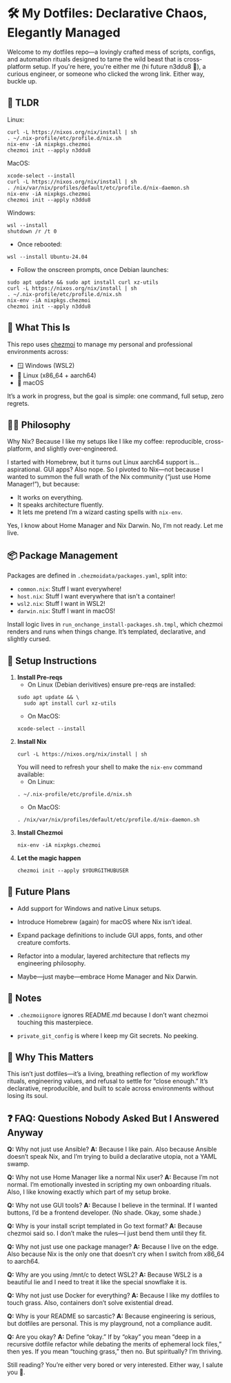 # :hammer_and_wrench: My Dotfiles: Declarative Chaos, Elegantly Managed

Welcome to my dotfiles repo—a lovingly crafted mess of scripts, configs, and automation rituals designed to tame the wild beast that is cross-platform setup. If you're here, you're either me (hi future n3ddu8 👋), a curious engineer, or someone who clicked the wrong link. Either way, buckle up.

## :yawning_face: TLDR

Linux:
```shell
curl -L https://nixos.org/nix/install | sh
. ~/.nix-profile/etc/profile.d/nix.sh
nix-env -iA nixpkgs.chezmoi
chezmoi init --apply n3ddu8
```

MacOS:
```shell
xcode-select --install
curl -L https://nixos.org/nix/install | sh
. /nix/var/nix/profiles/default/etc/profile.d/nix-daemon.sh
nix-env -iA nixpkgs.chezmoi
chezmoi init --apply n3ddu8
```

Windows:
```shell
wsl --install
shutdown /r /t 0
```
- Once rebooted:
```shell
wsl --install Ubuntu-24.04
```
- Follow the onscreen prompts, once Debian launches:
```shell
sudo apt update && sudo apt install curl xz-utils
curl -L https://nixos.org/nix/install | sh
. ~/.nix-profile/etc/profile.d/nix.sh
nix-env -iA nixpkgs.chezmoi
chezmoi init --apply n3ddu8
```

## :rocket: What This Is

This repo uses [chezmoi](https://www.chezmoi.io/) to manage my personal and professional environments across:

- :window: Windows (WSL2)
- :penguin: Linux (x86_64 + aarch64)
- :apple: macOS

It’s a work in progress, but the goal is simple: one command, full setup, zero regrets.

## :mage_man: Philosophy

Why Nix? Because I like my setups like I like my coffee: reproducible, cross-platform, and slightly over-engineered.

I started with Homebrew, but it turns out Linux aarch64 support is... aspirational. GUI apps? Also nope. So I pivoted to Nix—not because I wanted to summon the full wrath of the Nix community (“just use Home Manager!”), but because:

- It works on everything.
- It speaks architecture fluently.
- It lets me pretend I’m a wizard casting spells with `nix-env`.

Yes, I know about Home Manager and Nix Darwin. No, I’m not ready. Let me live.

## :package: Package Management

Packages are defined in `.chezmoidata/packages.yaml`, split into:

- `common.nix`: Stuff I want everywhere!
- `host.nix`: Stuff I want everywhere that isn't a container!
- `wsl2.nix`: Stuff I want in WSL2!
- `darwin.nix`: Stuff I want in macOS!

Install logic lives in `run_onchange_install-packages.sh.tmpl`, which chezmoi renders and runs when things change. It’s templated, declarative, and slightly cursed.

## :test_tube: Setup Instructions

1. **Install Pre-reqs**
   - On Linux (Debian derivitives) ensure pre-reqs are installed:
   ```shell
   sudo apt update && \
     sudo apt install curl xz-utils
   ```
   - On MacOS:
   ```shell
   xcode-select --install
   ```
2. **Install Nix**
   ```shell
   curl -L https://nixos.org/nix/install | sh
   ```
   You will need to refresh your shell to make the `nix-env` command available:
     - On Linux:
     ```shell
     . ~/.nix-profile/etc/profile.d/nix.sh
     ```
     - On MacOS:
     ```shell
     . /nix/var/nix/profiles/default/etc/profile.d/nix-daemon.sh
     ```
3. **Install Chezmoi**
   ```shell
   nix-env -iA nixpkgs.chezmoi
   ```
4. **Let the magic happen**
   ```shell
   chezmoi init --apply $YOURGITHUBUSER
   ```

## :jigsaw: Future Plans

- Add support for Windows and native Linux setups.

- Introduce Homebrew (again) for macOS where Nix isn’t ideal.

- Expand package definitions to include GUI apps, fonts, and other creature comforts.

- Refactor into a modular, layered architecture that reflects my engineering philosophy.

- Maybe—just maybe—embrace Home Manager and Nix Darwin.

## :open_book: Notes

- `.chezmoiignore` ignores README.md because I don’t want chezmoi touching this masterpiece.

- `private_git_config` is where I keep my Git secrets. No peeking.

## :brain: Why This Matters

This isn’t just dotfiles—it’s a living, breathing reflection of my workflow rituals, engineering values, and refusal to settle for “close enough.” It’s declarative, reproducible, and built to scale across environments without losing its soul.

## :question: FAQ: Questions Nobody Asked But I Answered Anyway

**Q:** Why not just use Ansible? 
**A:** Because I like pain. Also because Ansible doesn’t speak Nix, and I’m trying to build a declarative utopia, not a YAML swamp.

**Q:** Why not use Home Manager like a normal Nix user? 
**A:** Because I’m not normal. I’m emotionally invested in scripting my own onboarding rituals. Also, I like knowing exactly which part of my setup broke.

**Q:** Why not use GUI tools? 
**A:** Because I believe in the terminal. If I wanted buttons, I’d be a frontend developer. (No shade. Okay, some shade.)

**Q:** Why is your install script templated in Go text format? 
**A:** Because chezmoi said so. I don’t make the rules—I just bend them until they fit.

**Q:** Why not just use one package manager? 
**A:** Because I live on the edge. Also because Nix is the only one that doesn’t cry when I switch from x86_64 to aarch64.

**Q:** Why are you using /mnt/c to detect WSL2? 
**A:** Because WSL2 is a beautiful lie and I need to treat it like the special snowflake it is.

**Q:** Why not just use Docker for everything? 
**A:** Because I like my dotfiles to touch grass. Also, containers don’t solve existential dread.

**Q:** Why is your README so sarcastic? 
**A:** Because engineering is serious, but dotfiles are personal. This is my playground, not a compliance audit.

**Q:** Are you okay? 
**A:** Define “okay.” If by “okay” you mean “deep in a recursive dotfile refactor while debating the merits of ephemeral lock files,” then yes. If you mean “touching grass,” then no. But spiritually? I’m thriving.

Still reading? You’re either very bored or very interested. Either way, I salute you :vulcan_salute:.
